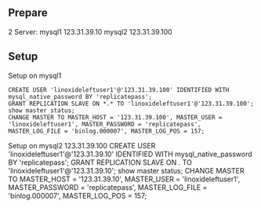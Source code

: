 ## Prepare
2 Server: 
  mysql1   123.31.39.10
  mysql2   123.31.39.100


## Setup

Setup on mysql1

```
CREATE USER 'linoxideleftuser1'@'123.31.39.100' IDENTIFIED WITH mysql_native_password BY 'replicatepass';
GRANT REPLICATION SLAVE ON *.* TO 'linoxideleftuser1'@'123.31.39.100';
show master status;
CHANGE MASTER TO MASTER_HOST = '123.31.39.100', MASTER_USER = 'linoxideleftuser1', MASTER_PASSWORD = 'replicatepass', MASTER_LOG_FILE = 'binlog.000007', MASTER_LOG_POS = 157;
```

Setup on mysql2
123.31.39.100
CREATE USER 'linoxideleftuser1'@'123.31.39.10' IDENTIFIED WITH mysql_native_password BY 'replicatepass';
GRANT REPLICATION SLAVE ON *.* TO 'linoxideleftuser1'@'123.31.39.10';
show master status;
CHANGE MASTER TO MASTER_HOST = '123.31.39.10', MASTER_USER = 'linoxideleftuser1', MASTER_PASSWORD = 'replicatepass', MASTER_LOG_FILE = 'binlog.000007', MASTER_LOG_POS = 157;